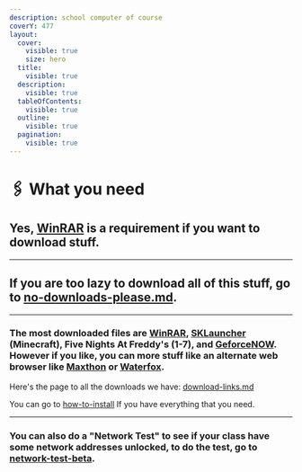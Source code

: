 ```yaml
---
description: school computer of course
coverY: 477
layout:
  cover:
    visible: true
    size: hero
  title:
    visible: true
  description:
    visible: true
  tableOfContents:
    visible: true
  outline:
    visible: true
  pagination:
    visible: true
---
```


# 🖇 What you need

## Yes, [WinRAR](../download-links/winrar.md) is a requirement if you want to download stuff.

***

## If you are too lazy to download all of this stuff, go to [no-downloads-please.md](../no-downloads-please.md "mention").

***

### The most downloaded files are [WinRAR](../download-links/winrar.md), [SKLauncher](../download-links/sklauncher-minecraft.md) (Minecraft), Five Nights At Freddy's (1-7), and [GeforceNOW](../download-links/geforcenow.md).  However if you like, you can more stuff like an alternate web browser like [Maxthon](../download-links/maxthon.md) or [Waterfox](../download-links/waterfox.md).

Here's the page to all the downloads we have: [download-links.md](../download-links.md "mention")

You can go to [how-to-install](../how-to-install/ "mention") If you have everything that you need.

***

### You can also do a "Network Test" to see if your class have some network addresses unlocked, to do the test, go to [network-test-beta](../network-test-beta/ "mention").
